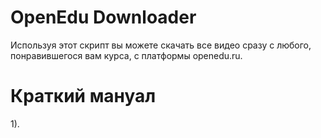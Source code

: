 # OpenEdu Downloader
Используя этот скрипт вы можете скачать все видео сразу с любого, понравившегося вам курса, с платформы openedu.ru.

# Краткий мануал
1). 
